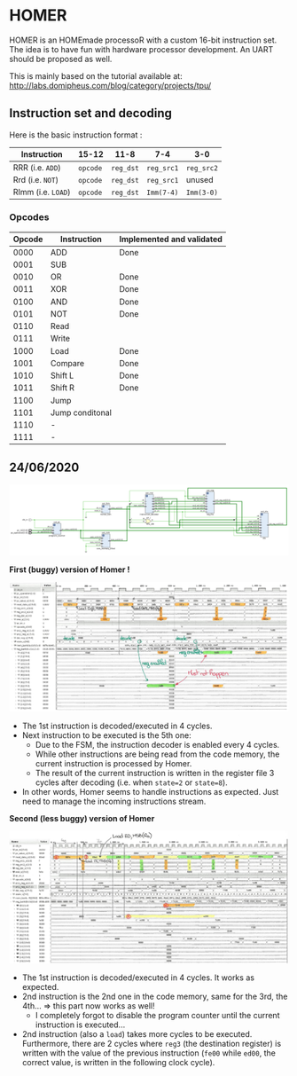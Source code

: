# HOMER
HOMER is an HOMEmade processoR with a custom 16-bit instruction set. The idea is to have fun with hardware processor development. An UART should be proposed as well.

This is mainly based on the tutorial available at: http://labs.domipheus.com/blog/category/projects/tpu/

## Instruction set and decoding

Here is the basic instruction format :

| Instruction        | 15-12    | 11-8      | 7-4        | 3-0        |
| ------------------ | -------- | --------- | ---------- | ---------- |
| RRR (i.e. `ADD`)   | `opcode` | `reg_dst` | `reg_src1` | `reg_src2` |
| Rrd (i.e. `NOT`)   | `opcode` | `reg_dst` | `reg_src1` | unused     |
| RImm (i.e. `LOAD`) | `opcode` | `reg_dst` | `Imm(7-4)` | `Imm(3-0)` |

### Opcodes

| Opcode | Instruction     | Implemented and validated |
| ------ | --------------- | ------------------------- |
| 0000   | ADD             | Done                      |
| 0001   | SUB             |                           |
| 0010   | OR              | Done                      |
| 0011   | XOR             | Done                      |
| 0100   | AND             | Done                      |
| 0101   | NOT             | Done                      |
| 0110   | Read            |                           |
| 0111   | Write           |                           |
| 1000   | Load            | Done                      |
| 1001   | Compare         | Done                      |
| 1010   | Shift L         | Done                      |
| 1011   | Shift R         | Done                      |
| 1100   | Jump            |                           |
| 1101   | Jump conditonal |                           |
| 1110   | -               |                           |
| 1111   | -               |                           |

## 24/06/2020

![sche](./img/homer_schematic.png)

**First  (buggy) version of Homer !**

![img](./img/homer_screen1.png)
- The 1st instruction is decoded/executed in 4 cycles.
- Next instruction to be executed is the 5th one:
  - Due to the FSM, the instruction decoder is enabled every 4 cycles.
  - While other instructions are being read from the code memory, the current instruction is processed by Homer.
  - The result of the current instruction is written in the register file 3 cycles after decoding (i.e. when `state=2` or `state=8`).
- In other words, Homer seems to handle instructions as expected. Just need to manage the incoming instructions stream.

**Second (less buggy) version of Homer**

![img2](./img/homer_screen2.png)

- The 1st instruction is decoded/executed in 4 cycles. It works as expected.
- 2nd instruction is the 2nd one in the code memory, same for the 3rd, the 4th... => this part now works as well!
  - I completely forgot to disable the program counter until the current instruction is executed...
- 2nd instruction (also a `load`) takes more cycles to be executed. Furthermore, there are 2 cycles where `reg3` (the destination register) is written with the value of the previous instruction (`fe00` while `ed00`, the correct value, is written in the following clock cycle).